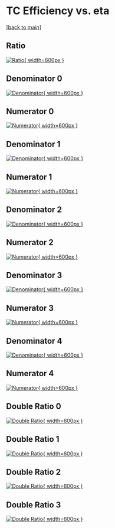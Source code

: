 # TC Efficiency vs. eta

[[back to main](./)]



## Ratio

[![Ratio](../mtv/var/TC_base_0_1_eff_eta.png){ width=600px }](../mtv/var/TC_base_0_1_eff_eta.pdf)

## Denominator 0

[![Denominator](../mtv/den/TC_base_0_1_eff_eta_den0.png){ width=600px }](../mtv/den/TC_base_0_1_eff_eta_den0.pdf)

## Numerator 0

[![Numerator](../mtv/num/TC_base_0_1_eff_eta_num0.png){ width=600px }](../mtv/num/TC_base_0_1_eff_eta_num0.pdf)

## Denominator 1

[![Denominator](../mtv/den/TC_base_0_1_eff_eta_den1.png){ width=600px }](../mtv/den/TC_base_0_1_eff_eta_den1.pdf)

## Numerator 1

[![Numerator](../mtv/num/TC_base_0_1_eff_eta_num1.png){ width=600px }](../mtv/num/TC_base_0_1_eff_eta_num1.pdf)

## Denominator 2

[![Denominator](../mtv/den/TC_base_0_1_eff_eta_den2.png){ width=600px }](../mtv/den/TC_base_0_1_eff_eta_den2.pdf)

## Numerator 2

[![Numerator](../mtv/num/TC_base_0_1_eff_eta_num2.png){ width=600px }](../mtv/num/TC_base_0_1_eff_eta_num2.pdf)

## Denominator 3

[![Denominator](../mtv/den/TC_base_0_1_eff_eta_den3.png){ width=600px }](../mtv/den/TC_base_0_1_eff_eta_den3.pdf)

## Numerator 3

[![Numerator](../mtv/num/TC_base_0_1_eff_eta_num3.png){ width=600px }](../mtv/num/TC_base_0_1_eff_eta_num3.pdf)

## Denominator 4

[![Denominator](../mtv/den/TC_base_0_1_eff_eta_den4.png){ width=600px }](../mtv/den/TC_base_0_1_eff_eta_den4.pdf)

## Numerator 4

[![Numerator](../mtv/num/TC_base_0_1_eff_eta_num4.png){ width=600px }](../mtv/num/TC_base_0_1_eff_eta_num4.pdf)

## Double Ratio 0

[![Double Ratio](../mtv/ratio/TC_base_0_1_eff_eta_ratio0.png){ width=600px }](../mtv/ratio/TC_base_0_1_eff_eta_ratio0.pdf)

## Double Ratio 1

[![Double Ratio](../mtv/ratio/TC_base_0_1_eff_eta_ratio1.png){ width=600px }](../mtv/ratio/TC_base_0_1_eff_eta_ratio1.pdf)

## Double Ratio 2

[![Double Ratio](../mtv/ratio/TC_base_0_1_eff_eta_ratio2.png){ width=600px }](../mtv/ratio/TC_base_0_1_eff_eta_ratio2.pdf)

## Double Ratio 3

[![Double Ratio](../mtv/ratio/TC_base_0_1_eff_eta_ratio3.png){ width=600px }](../mtv/ratio/TC_base_0_1_eff_eta_ratio3.pdf)

